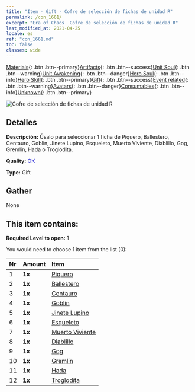 ```yaml
---
title: "Item - Gift - Cofre de selección de fichas de unidad R"
permalink: /con_1661/
excerpt: "Era of Chaos  Cofre de selección de fichas de unidad R"
last_modified_at: 2021-04-25
locale: es
ref: "con_1661.md"
toc: false
classes: wide
---
```

 [Materials](/ItemsES/){: .btn .btn--primary}[Artifacts](/ItemsES/Artifacts/){: .btn .btn--success}[Unit Soul](/ItemsES/UnitSoul/){: .btn .btn--warning}[Unit Awakening](/ItemsES/UnitAwakening/){: .btn .btn--danger}[Hero Soul](/ItemsES/HeroSoul/){: .btn .btn--info}[Hero Skill](/ItemsES/HeroSkill/){: .btn .btn--primary}[Gift](/ItemsES/Gift/){: .btn .btn--success}[Event related](/ItemsES/Events/){: .btn .btn--warning}[Avatars](/ItemsES/Avatars/){: .btn .btn--danger}[Consumables](/ItemsES/Consumables/){: .btn .btn--info}[Unknown](/ItemsES/Unknown/){: .btn .btn--primary}

 ![Cofre de selección de fichas de unidad R](/images/t/i_907277.png)

## Detalles
 **Descripción:** Úsalo para seleccionar 1 ficha de Piquero, Ballestero, Centauro, Goblin, Jinete Lupino, Esqueleto, Muerto Viviente, Diablillo, Gog, Gremlin, Hada o Troglodita.

 **Quality:** <span style="color: #0000CD">OK</span>

 **Type:** Gift

## Gather

  None

## This item contains:

 **Required Level to open:** 1

 You would need to choose 1 item from the list (0):

  | Nr | Amount |     Item    |
  |:---|:-------|:------------|
  | 1 |  **1x** | [Piquero](/ItemsES/unt_190/) |  | 
  | 2 |  **1x** | [Ballestero](/ItemsES/unt_191/) |  | 
  | 3 |  **1x** | [Centauro](/ItemsES/unt_199/) |  | 
  | 4 |  **1x** | [Goblin](/ItemsES/unt_217/) |  | 
  | 5 |  **1x** | [Jinete Lupino](/ItemsES/unt_218/) |  | 
  | 6 |  **1x** | [Esqueleto](/ItemsES/unt_208/) |  | 
  | 7 |  **1x** | [Muerto Viviente](/ItemsES/unt_209/) |  | 
  | 8 |  **1x** | [Diablillo](/ItemsES/unt_226/) |  | 
  | 9 |  **1x** | [Gog](/ItemsES/unt_227/) |  | 
  | 10 |  **1x** | [Gremlin](/ItemsES/unt_235/) |  | 
  | 11 |  **1x** | [Hada](/ItemsES/unt_262/) |  | 
  | 12 |  **1x** | [Troglodita](/ItemsES/unt_244/) |  | 

